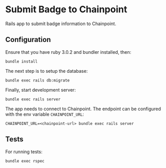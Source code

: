 # Submit Badge to Chainpoint

Rails app to submit badge information to Chainpoint.

## Configuration

Ensure that you have ruby 3.0.2 and bundler installed, then:

```
bundle install
```

The next step is to setup the database:

```
bundle exec rails db:migrate
```

Finally, start development server:

```
bundle exec rails server
```

The app needs to connect to Chainpoint. The endpoint can be configured with the env variable
`CHAINPOINT_URL`:

```
CHAINPOINT_URL=<chainpoint-url> bundle exec rails server
```

## Tests

For running tests:

```
bundle exec rspec
```
